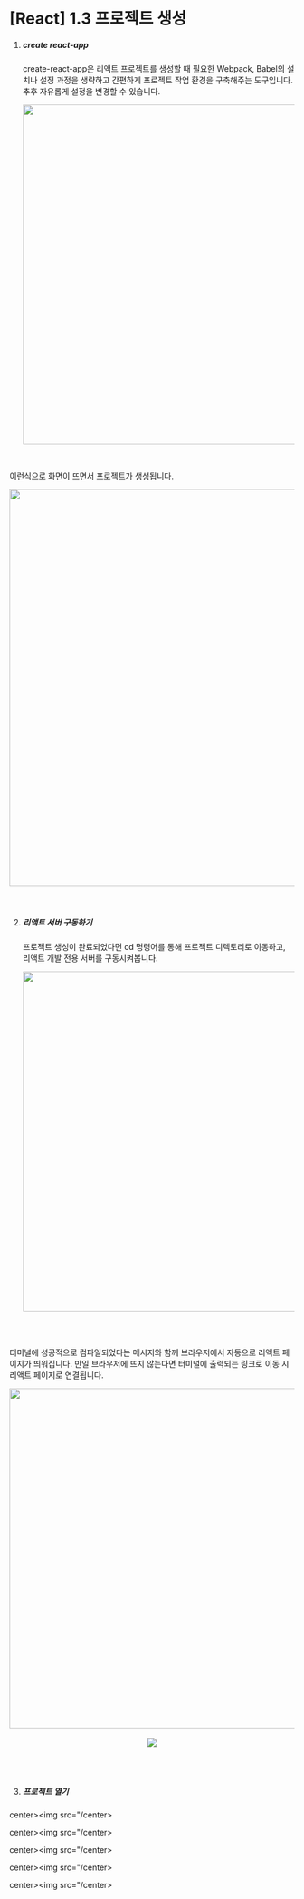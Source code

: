 # [React] 1.3 프로젝트 생성



1. ##### create react-app

   create-react-app은 리액트 프로젝트를 생성할 때 필요한 Webpack, Babel의 설치나 설정 과정을 생략하고 간편하게 프로젝트 작업 환경을 구축해주는 도구입니다. 추후 자유롭게 설정을 변경할 수 있습니다.

   <center><img src="https://user-images.githubusercontent.com/33229855/72392433-7318e700-3773-11ea-90d1-f7c902d431e0.png" width="600px"/></center>

<br/>

  이런식으로 화면이 뜨면서 프로젝트가 생성됩니다. 

<center><img src="https://user-images.githubusercontent.com/33229855/72392530-b2473800-3773-11ea-9f9f-34c8bef13dc7.png" width="700px"/></center>

<br/>

<br/>

2. ##### 리액트 서버 구동하기

    프로젝트 생성이 완료되었다면 cd 명령어를 통해 프로젝트 디렉토리로 이동하고, 리액트 개발 전용 서버를 구동시켜봅니다.

   <center><img src="https://user-images.githubusercontent.com/33229855/72392755-2a156280-3774-11ea-9351-f72a17cd0ee6.png" width="600px"/></center>

<br/>

<br/>

 터미널에 성공적으로 컴파일되었다는 메시지와 함께 브라우저에서 자동으로 리액트 페이지가 띄워집니다. 만일 브라우저에 뜨지 않는다면 터미널에 출력되는 링크로 이동 시 리액트 페이지로 연결됩니다.

<center><img src="https://user-images.githubusercontent.com/33229855/72392963-c17ab580-3774-11ea-8526-cdf69fd02094.png" width="600px"/></center><br/>

<center><img src="https://user-images.githubusercontent.com/33229855/72392904-92644400-3774-11ea-9cf7-83af000e95c7.png"/></center>

<br/><br/>

3. ##### 프로젝트 열기

   

center><img src="/center>

center><img src="/center>

center><img src="/center>

center><img src="/center>

center><img src="/center>


